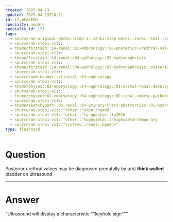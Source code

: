 ```yaml
---
created: 2025-04-13
updated: 2025-04-13T10:51
id: I7,bFAxEMU
specialty: nephro
specialty_id: 151
tags:
  - source/ak-original-decks::step-1::zanki-step-decks::zanki-renal::renal-pathology
  - source/ak-step1-v11::
  - theme/firstaid::14-renal::01-embryology::06-posterior-urethral-valves
  - source/ak-step1-v11::
  - theme/firstaid::14-renal::04-pathology::07-hydronephrosis
  - source/ak-step1-v11::
  - theme/firstaid::14-renal::04-pathology::07-hydronephrosis::posterior-urethral-valves
  - source/ak-step1-v11::
  - source/ome-banner::clinical::04-nephrology
  - source/ak-step1-v11::
  - theme/physeo::01-embryology::04-nephrology::01-normal-renal-development
  - source/ak-step1-v11::
  - theme/physeo::01-embryology::04-nephrology::02-renal-embryo-pathology
  - source/ak-step1-v11::
  - theme/sketchypath::04-renal::04-urinary-tract-obstruction::01-hydronephrosis-&-urinary-tract-obstruction
  - source/ak-step1-v11::^other::^expn::bgadd
  - source/ak-step1-v11::^other::^fa-updates::fa2018
  - source/ak-step1-v11::^other::^highyield::3-highyield-temporary
  - source/ak-step1-v11::^systems::renal::bgadds"
type: flashcard
---
```


# Question
Posterior urethral valves may be diagnosed prenatally by a(n) **thick walled** bladder on ultrasound

---

# Answer
"Ultrasound will display a characteristic ""keyhole sign"""